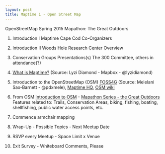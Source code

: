 ```yaml
---
layout: post
title: Maptime 1 - Open Street Map
---
```


OpenStreetMap Spring 2015 Mapathon: The Great Outdoors

1)	Introduction I		Maptime Cape Cod Co-Organizers

2)	Introduction II	Woods Hole Research Center Overview

3)	Conservation Groups Presentations(s)
The 300 Committee, others in attendance(?)

4)	[What is Maptime?](https://docs.google.com/presentation/d/11FUJ-NECQz15TNMbOrgWs_AduTzk3-KB0qnOXyyuvDo/edit#slide=id.p15)
(Source: Lyzi Diamond - Mapbox - @lyzidiamond)

5)	Introduction to the OpenStreetMap (OSM)
	[FOSS4G](http://pdxmele.com/FOSS4G_OSM_workshop.pdf)
	(Source: Melelani Sax-Barnett - @pdxmele),
	[Maptime HQ](http://maptime.github.io/osm-101/#0),
	[OSM wiki](http://wiki.osm.org/wiki/Map_Features)

6)	From OSM [Introduction to OSM](http://openstreetmap.us/2015/01/2015-mapathons) - 
[Mapathon Series - the Great Outdoors](http://wiki.openstreetmap.org/wiki/Mapathon/US_Spring_Mapathon_2015)
Features related to: Trails, Conservation Areas, biking, fishing, boating, shellfishing, public water access points, etc.

7)	Commence armchair mapping

8)	Wrap-Up	-	Possible Topics	-	Next Meetup Date
	
9)	RSVP every Meetup		-	Space Limit x Venue

10)	Exit Survey		-	Whiteboard Comments, Please

